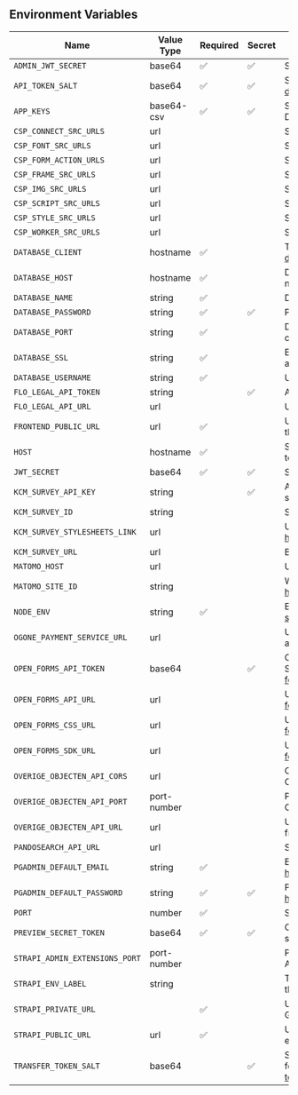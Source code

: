 ## Environment Variables

| Name                           | Value Type  | Required | Secret | Description                                                                                                                                                                              | Example                                                                                               | Default (Dev)                                                                                         |
| ------------------------------ | ----------- | -------- | ------ | ---------------------------------------------------------------------------------------------------------------------------------------------------------------------------------------- | ----------------------------------------------------------------------------------------------------- | ----------------------------------------------------------------------------------------------------- |
| `ADMIN_JWT_SECRET`             | base64      | ✅       | ✅     | Secret for signing JSON Web Tokens for the Strapi Dashboard                                                                                                                              | `pIUa5y9fIImYq2Nf92AUEw==`                                                                            | ``                                                                                                    |
| `API_TOKEN_SALT`               | base64      | ✅       | ✅     | Salt for generating API tokens. See: https://docs.strapi.io/dev-docs/configurations/api-tokens                                                                                           | `IC4EEAGXng5SMrQ/PLIG7w==`                                                                            | ``                                                                                                    |
| `APP_KEYS`                     | base64-csv  | ✅       | ✅     | Strapi Dashboard session keys for the Users & Permissions plugin and the Documentation plugin. See: https://docs.strapi.io/dev-docs/configurations/server                                | `HgsaHdyAo9hfQ0Fg8fsKpA==,wXd+qAHOW4SRbR66Xe1iXg==,kmzb3IBcHBSeR1yx5J0zbQ==,9dz6sBd8YqFIUxw0zCwEsQ==` | `HgsaHdyAo9hfQ0Fg8fsKpA==,wXd+qAHOW4SRbR66Xe1iXg==,kmzb3IBcHBSeR1yx5J0zbQ==,9dz6sBd8YqFIUxw0zCwEsQ==` |
| `CSP_CONNECT_SRC_URLS`         | url         |          |        | Space-separated list of URLs to allow in `Content-Security-Policy` for `connect-src`                                                                                                     | `https://example.com https://api.example.com`                                                         | ``                                                                                                    |
| `CSP_FONT_SRC_URLS`            | url         |          |        | Space-separated list of URLs to allow in `Content-Security-Policy` for `font-src`                                                                                                        | `https://fonts.googleapis.com https://fonts.gstatic.com`                                              | ``                                                                                                    |
| `CSP_FORM_ACTION_URLS`         | url         |          |        | Space-separated list of URLs to allow in `Content-Security-Policy` for `form-action`                                                                                                     | ``                                                                                                    | ``                                                                                                    |
| `CSP_FRAME_SRC_URLS`           | url         |          |        | Space-separated list of URLs to allow in `Content-Security-Policy` for `frame-src`                                                                                                       | ``                                                                                                    | ``                                                                                                    |
| `CSP_IMG_SRC_URLS`             | url         |          |        | Space-separated list of URLs to allow in `Content-Security-Policy` for `img-src`                                                                                                         | ``                                                                                                    | ``                                                                                                    |
| `CSP_SCRIPT_SRC_URLS`          | url         |          |        | Space-separated list of URLs to allow in `Content-Security-Policy` for `script-src`                                                                                                      | `https://unpkg.com/@utrecht/ https://unpkg.com/@nl-design-system/`                                    | ``                                                                                                    |
| `CSP_STYLE_SRC_URLS`           | url         |          |        | Space-separated list of URLs to allow in `Content-Security-Policy` for `style-src`                                                                                                       | `https://unpkg.com/@utrecht/ https://unpkg.com/@nl-design-system/`                                    | ``                                                                                                    |
| `CSP_WORKER_SRC_URLS`          | url         |          |        | Space-separated list of URLs to allow in `Content-Security-Policy` for `worker-src`                                                                                                      | ``                                                                                                    | ``                                                                                                    |
| `DATABASE_CLIENT`              | hostname    | ✅       |        | Type of database to use for Strapi. See: https://docs.strapi.io/dev-docs/configurations/database                                                                                         | ``                                                                                                    | `postgres`                                                                                            |
| `DATABASE_HOST`                | hostname    | ✅       |        | Database hostname. When using Docker, this must be the hostname in the internal network. In Docker Compose the default is the name of the service.                                       | `0.0.0.0`                                                                                             | `0.0.0.0`                                                                                             |
| `DATABASE_NAME`                | string      | ✅       |        | Database name where your SQL tables are at.                                                                                                                                              | `my_database`                                                                                         | `postgres`                                                                                            |
| `DATABASE_PASSWORD`            | string      | ✅       | ✅     | Password for your database user.                                                                                                                                                         | ``                                                                                                    | `root`                                                                                                |
| `DATABASE_PORT`                | string      | ✅       |        | Database port number or container name. When using Docker, this can be the container name instead of a port number.                                                                      | `pdc_strapi_db`                                                                                       | `pdc_strapi_db`                                                                                       |
| `DATABASE_SSL`                 | string      | ✅       |        | Enable SSL to use an encrypted connection. Typically `false` during development, and `true` in production.                                                                               | ``                                                                                                    | `false`                                                                                               |
| `DATABASE_USERNAME`            | string      | ✅       |        | Username for your database.                                                                                                                                                              | `postgres`                                                                                            | `postgres`                                                                                            |
| `FLO_LEGAL_API_TOKEN`          | string      |          | ✅     | API token for the Flo Legal API, used to access legal documents and templates.                                                                                                           | `xxxxxxxx`                                                                                            | `xxxxxxxx`                                                                                            |
| `FLO_LEGAL_API_URL`            | url         |          |        | URL for the Flo Legal API, used to access legal documents and templates.                                                                                                                 | `https://example.com/api`                                                                             | ``                                                                                                    |
| `FRONTEND_PUBLIC_URL`          | url         | ✅       |        | URL where the preview of pages in the Strapi Dashboard are hosted. You can use the Docker container name as the URL, for example: http://pdc_frontend:3000.                              | ``                                                                                                    | `http://pdc_frontend:3000`                                                                            |
| `HOST`                         | hostname    | ✅       |        | Strapi Dashboard hostname where users will access Strapi. Use `0.0.0.0` to respond to any hostname.                                                                                      | `0.0.0.0`                                                                                             | `0.0.0.0`                                                                                             |
| `JWT_SECRET`                   | base64      | ✅       | ✅     | Secret for signing JSON Web Tokens for the Strapi API                                                                                                                                    | `pIUa5y9fIImYq2Nf92AUEw==`                                                                            | ``                                                                                                    |
| `KCM_SURVEY_API_KEY`           | string      |          | ✅     | API key for the KCM Survey widget, used to authenticate requests to the KCM survey service.                                                                                              | `add-your-api-key`                                                                                    | ``                                                                                                    |
| `KCM_SURVEY_ID`                | string      |          |        | Survey ID for the KCM Survey widget, used to identify which survey to display.                                                                                                           | `add-kcm-survey-id`                                                                                   | ``                                                                                                    |
| `KCM_SURVEY_STYLESHEETS_LINK`  | url         |          |        | URL for the custom stylesheet for the KCM Survey widget (e.g., https://www.utrecht.nl/fileadmin/kcm-radio.css).                                                                          | `https://www.utrecht.nl`                                                                              | `https://www.utrecht.nl`                                                                              |
| `KCM_SURVEY_URL`               | url         |          |        | Base URL for the KCM Survey service where the survey widget is hosted.                                                                                                                   | `https://viewer.kcmg.nl/`                                                                             | `https://viewer.kcmg.nl/`                                                                             |
| `MATOMO_HOST`                  | url         |          |        | URL where the Matomo is hosted                                                                                                                                                           | `https://example.com`                                                                                 | `https://example.com`                                                                                 |
| `MATOMO_SITE_ID`               | string      |          |        | Website ID for the Matomo tracker API. See: https://matomo.org/faq/general/faq_19212/                                                                                                    | `36D0C594-E017-485B-B032-C436`                                                                        | `36D0C594-E017-485B-B032-C436EC876E5B`                                                                |
| `NODE_ENV`                     | string      | ✅       |        | Enable production mode for Node.js. See: https://nodejs.org/en/learn/getting-started/nodejs-the-difference-between-development-and-production                                            | ``                                                                                                    | `production`                                                                                          |
| `OGONE_PAYMENT_SERVICE_URL`    | url         |          |        | URL of the Ogone payment form target. Typically you will use different values for acceptance and production.                                                                             | ``                                                                                                    | ``                                                                                                    |
| `OPEN_FORMS_API_TOKEN`         | base64      |          | ✅     | Open Forms API token, used to access access forms from the website and the Strapi Dashboard. See: https://open-forms.readthedocs.io/en/stable/configuration/general/cms_integration.html | `pIUa5y9fIImYq2Nf92AUEw==`                                                                            | `pIUa5y9fIImYq2Nf92AUEw==`                                                                            |
| `OPEN_FORMS_API_URL`           | url         |          |        | URL for the Open Forms v2 API. See: https://open-forms.readthedocs.io/en/stable/developers/embedding.html                                                                                | ``                                                                                                    | `http://localhost:8000/api/v2/`                                                                       |
| `OPEN_FORMS_CSS_URL`           | url         |          |        | URL for the Open Forms SDK CSS file. See: https://open-forms.readthedocs.io/en/stable/developers/embedding.html                                                                          | ``                                                                                                    | `http://localhost:8000/static/sdk/open-forms-sdk.css`                                                 |
| `OPEN_FORMS_SDK_URL`           | url         |          |        | URL for the Open Forms SDK JavaScript file. See: https://open-forms.readthedocs.io/en/stable/developers/embedding.html                                                                   | `http://localhost:8000/static/sdk/open-forms-sdk.js`                                                  | `http://localhost:8000/static/sdk/open-forms-sdk.js`                                                  |
| `OVERIGE_OBJECTEN_API_CORS`    | url         |          |        | CORS settings for the Overige Objecten API. This is used to access the Overige Objecten API from the frontend.                                                                           | `http://localhost:8000`                                                                               | ``                                                                                                    |
| `OVERIGE_OBJECTEN_API_PORT`    | port-number |          |        | Port number for the Overige Objecten API. This is used to access the Overige Objecten API from the frontend.                                                                             | `4001`                                                                                                | `4001`                                                                                                |
| `OVERIGE_OBJECTEN_API_URL`     | url         |          |        | URL for the Overige Objecten API. This is used to access the Overige Objecten API from the frontend.                                                                                     | `http://localhost:4001/api/v2`                                                                        | `http://localhost:4001/api/v2`                                                                        |
| `PANDOSEARCH_API_URL`          | url         |          |        | See: https://developer.pandosearch.com/api/                                                                                                                                              | ``                                                                                                    | `https://public.pandosearch.com/example.com/`                                                         |
| `PGADMIN_DEFAULT_EMAIL`        | string      | ✅       |        | E-mail address for the initial administrator account. See: https://www.pgadmin.org/docs/pgadmin4/development/container_deployment.html                                                   | `admin@admin.com`                                                                                     | `admin@admin.com`                                                                                     |
| `PGADMIN_DEFAULT_PASSWORD`     | string      | ✅       | ✅     | Password for the initial administrator account. See: https://www.pgadmin.org/docs/pgadmin4/development/container_deployment.html                                                         | `root`                                                                                                | `root`                                                                                                |
| `PORT`                         | number      | ✅       |        | Strapi Dashboard port number.                                                                                                                                                            | `1337`                                                                                                | `1337`                                                                                                |
| `PREVIEW_SECRET_TOKEN`         | base64      | ✅       | ✅     | Configure Strapi Dashboard and the website with the same secret, to be able to show unpublished content in preview mode.                                                                 | ``                                                                                                    | `SGVsbG8sIHdvcmxkIQ==`                                                                                |
| `STRAPI_ADMIN_EXTENSIONS_PORT` | port-number |          |        | Port number for the Strapi Admin Extensions. This is used to access the Strapi Admin Extensions from the frontend.                                                                       | `4002`                                                                                                | `4002`                                                                                                |
| `STRAPI_ENV_LABEL`             | string      |          |        | Text describing the environment, used to warn users of Strapi Dashboard when they are not working in production. Can not be localized.                                                   | ``                                                                                                    | `Development`                                                                                         |
| `STRAPI_PRIVATE_URL`           |             | ✅       |        | URL where Strapi is available on the internal network, for example to access the GraphQL API. You can use the Docker container name, e.g. http://pdc_strapi:1337.                        | `http://pdc_strapi:1337`                                                                              | `http://pdc_strapi:1337`                                                                              |
| `STRAPI_PUBLIC_URL`            | url         | ✅       |        | URL where Strapi is available to the public. You can use the Docker container name, e.g. http://pdc_strapi:1337.                                                                         | `http://pdc_strapi:1337`                                                                              | `http://pdc_strapi:1337`                                                                              |
| `TRANSFER_TOKEN_SALT`          | base64      |          | ✅     | Salt for generating Transfer tokens. If no transfer token salt is defined, transfer features will be disabled. See: https://docs.strapi.io/user-docs/settings/transfer-tokens            | `HtHorFUigcXPMtDF/kAHcQ==`                                                                            | ``                                                                                                    |
